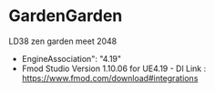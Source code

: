 # GardenGarden
LD38 zen garden meet 2048

- EngineAssociation": "4.19"
- Fmod Studio Version 1.10.06 for UE4.19 - Dl Link : https://www.fmod.com/download#integrations
